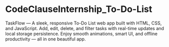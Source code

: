 # CodeClauseInternship_To-Do-List
TaskFlow — A sleek, responsive To-Do List web app built with HTML, CSS, and JavaScript. Add, edit, delete, and filter tasks with real-time updates and local storage persistence. Enjoy smooth animations, smart UI, and offline productivity — all in one beautiful app.
